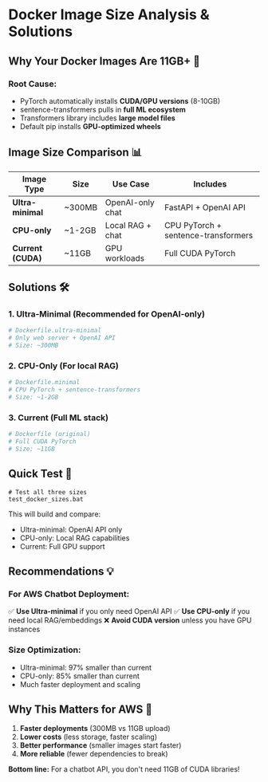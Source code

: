 # Docker Image Size Analysis & Solutions

## Why Your Docker Images Are 11GB+ 🐘

### **Root Cause:**
- PyTorch automatically installs **CUDA/GPU versions** (8-10GB)
- sentence-transformers pulls in **full ML ecosystem**
- Transformers library includes **large model files**
- Default pip installs **GPU-optimized wheels**

## Image Size Comparison 📊

| Image Type | Size | Use Case | Includes |
|------------|------|----------|----------|
| **Ultra-minimal** | ~300MB | OpenAI-only chat | FastAPI + OpenAI API |
| **CPU-only** | ~1-2GB | Local RAG + chat | CPU PyTorch + sentence-transformers |
| **Current (CUDA)** | ~11GB | GPU workloads | Full CUDA PyTorch |

## Solutions 🛠️

### **1. Ultra-Minimal (Recommended for OpenAI-only)**
```dockerfile
# Dockerfile.ultra-minimal
# Only web server + OpenAI API
# Size: ~300MB
```

### **2. CPU-Only (For local RAG)**
```dockerfile  
# Dockerfile.minimal
# CPU PyTorch + sentence-transformers
# Size: ~1-2GB
```

### **3. Current (Full ML stack)**
```dockerfile
# Dockerfile (original)
# Full CUDA PyTorch
# Size: ~11GB
```

## Quick Test 🧪

```batch
# Test all three sizes
test_docker_sizes.bat
```

This will build and compare:
- Ultra-minimal: OpenAI API only
- CPU-only: Local RAG capabilities  
- Current: Full GPU support

## Recommendations 💡

### **For AWS Chatbot Deployment:**
✅ **Use Ultra-minimal** if you only need OpenAI API
✅ **Use CPU-only** if you need local RAG/embeddings
❌ **Avoid CUDA version** unless you have GPU instances

### **Size Optimization:**
- Ultra-minimal: 97% smaller than current
- CPU-only: 85% smaller than current
- Much faster deployment and scaling

## Why This Matters for AWS 🚀

1. **Faster deployments** (300MB vs 11GB upload)
2. **Lower costs** (less storage, faster scaling)
3. **Better performance** (smaller images start faster)
4. **More reliable** (fewer dependencies to break)

**Bottom line:** For a chatbot API, you don't need 11GB of CUDA libraries!